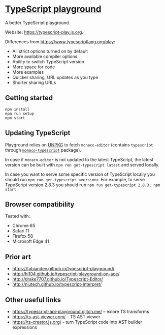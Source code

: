 # [TypeScript playground](https://typescript-play.js.org)

A better TypeScript playground.

Website: https://typescript-play.js.org.

Differences from https://www.typescriptlang.org/play:

* All strict options turned on by default
* More available compiler options
* Ability to switch TypeScript version
* More space for code
* More examples
* Quicker sharing, URL updates as you type
* Shorter sharing URLs

## Getting started

```
npm install
npm run setup
npm start
```

## Updating TypeScript

Playground relies on [UNPKG](https://unpkg.com) to fetch `monaco-editor` (contains `typescript` through [`monaco-typescript`](https://github.com/Microsoft/monaco-typescript) package).

In case if `monaco-editor` is not updated to the latest TypeScript, the latest version can be built with `npm run get-typescript latest` and served locally.

In case you want to serve some specific version of TypeScript locally you should run `npm run get-typescript <version>`. For example, to serve TypeScript version 2.8.3 you should run `npm run get-typescript 2.8.3; npm start`

## Browser compatibility

Tested with:

* Chrome 65
* Safari 11
* Firefox 58
* Microsoft Edge 41

## Prior art

* https://fabiandev.github.io/typescript-playground/
* http://hi104.github.io/typescript-playground-on-ace/
* http://drake7707.github.io/Typescript-Editor/
* http://niutech.github.io/typescript-interpret/

## Other useful links

* https://typescript-api-playground.glitch.me/ – exlore TS transforms
* https://ts-ast-viewer.com/ – TS AST viewer
* https://ts-creator.js.org/ - turn TypeScript code into AST builder expressions
